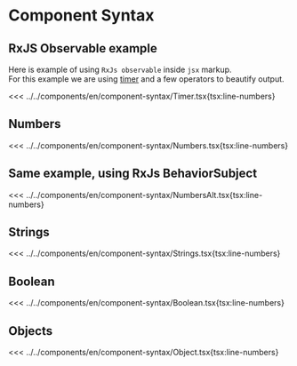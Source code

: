 # Component Syntax


<script setup>
import Demo from '../../components/tools/Demo.vue'
import { Timer } from '../../components/en/component-syntax/Timer.tsx'
import { Numbers } from '../../components/en/component-syntax/Numbers.tsx' 
import { NumbersAlt } from '../../components/en/component-syntax/NumbersAlt.tsx' 
import { Strings } from '../../components/en/component-syntax/Strings.tsx' 
import { Boolean } from '../../components/en/component-syntax/Boolean.tsx' 
import { ObjectExample } from '../../components/en/component-syntax/Object.tsx' 

</script>

## RxJS Observable example

Here is example of using `RxJs observable` inside `jsx` markup.  
For this example we are using [timer](https://rxjs.dev/api/index/function/timer) and a few operators to beautify output.

<<< ../../components/en/component-syntax/Timer.tsx{tsx:line-numbers}
<Demo :is="Timer" />

## Numbers

<<< ../../components/en/component-syntax/Numbers.tsx{tsx:line-numbers}
<Demo align-start :is="Numbers" />

## Same example, using RxJs BehaviorSubject

<<< ../../components/en/component-syntax/NumbersAlt.tsx{tsx:line-numbers}
<Demo align-start :is="NumbersAlt" />

## Strings

<<< ../../components/en/component-syntax/Strings.tsx{tsx:line-numbers}
<Demo align-start :is="Strings" />

## Boolean

<<< ../../components/en/component-syntax/Boolean.tsx{tsx:line-numbers}
<Demo align-start :is="Boolean" />

## Objects

<<< ../../components/en/component-syntax/Object.tsx{tsx:line-numbers}
<Demo align-start :is="ObjectExample" />


